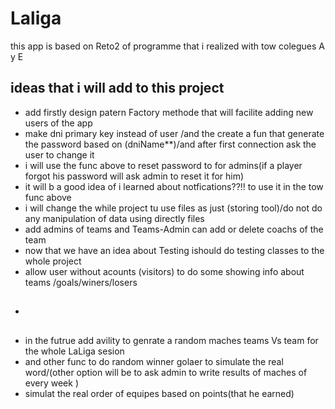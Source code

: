 # Laliga
this app is based on Reto2 of programme that i realized with tow colegues A y E 
## ideas that i will add to this project 
- add firstly design patern Factory methode that will facilite adding new users of the app
- make dni primary key instead of user /and the create a fun that generate the password based on (dniName**)/and after first connection ask the user to change it
- i will use the func above to reset password to for admins(if a player forgot his password will ask admin to reset it for him)
- it will b a good idea of i learned about notfications??!! to use it in the tow func above
- i will change the while project tu use files as just (storing tool)/do not do any manipulation of data using directly files
- add admins of teams and Teams-Admin can add or delete coachs of the team
- now that we have an idea about Testing ishould do testing classes to the whole project
- allow user without acounts (visitors) to do some showing info about teams /goals/winers/losers
- ##
- in the futrue add avility to genrate a random maches teams Vs team for the whole LaLiga sesion
- and other func to do random winner golaer to simulate the real word/(other option will be to ask admin to write results of maches of every week )
- simulat the real order of equipes based on points(that he earned)
